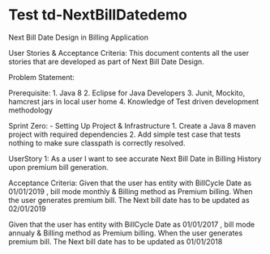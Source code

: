 # Test td-NextBillDatedemo
Next Bill Date Design in Billing Application

User Stories & Acceptance Criteria:
This document contents all the user stories that are developed as part of Next Bill Date Design.

Problem Statement:


Prerequisite:
	1. Java 8
	2. Eclipse for Java Developers
	3. Junit, Mockito, hamcrest jars in local user home
	4. Knowledge of Test driven development methodology

Sprint Zero: - Setting Up Project & Infrastructure
	1. Create a Java 8 maven project with required dependencies
	2. Add simple test case that tests nothing to make sure classpath is correctly resolved.


UserStory 1:
As a user 
I want to see accurate Next Bill Date in Billing History upon premium bill generation.

Acceptance Criteria:
Given that the user has entity with BillCycle Date as 01/01/2019 , bill mode monthly & 
Billing method as Premium billing.
When the user generates premium bill.
The Next bill date has to be updated as 02/01/2019

Given that the user has entity with BillCycle Date as 01/01/2017 , bill mode annualy & 
Billing method as Premium billing.
When the user generates premium bill.
The Next bill date has to be updated as 01/01/2018

